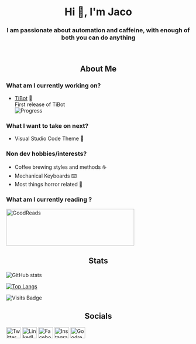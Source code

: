 <h1 align="center">Hi 👋, I'm Jaco</h1>
<h3 align="center">I am passionate about automation and caffeine, with enough of both you can do anything</h3>
<br>

<h2  align="center" style="font-weight: bold">About Me</h2>

### What am I currently working on?
- [TiBot](https://github.com/JBornman/telegram-inspire-bot)  🤖  
First release of TiBot  
![Progress](https://geps.dev/progress/85)

### What I want to take on next?
- Visual Studio Code Theme 🎨

### Non dev hobbies/interests?
- Coffee brewing styles and methods ☕
- Mechanical Keyboards ⌨️
- Most things horror related 🎃 

### What am I currently reading ?
<p>
  <img src="https://jb-ornman.vercel.app/api/book" alt="GoodReads" height="100" width="350"/>
</p>

<h2  align="center"  style="font-weight: bold">Stats</h2>
<div align="left">

![GitHub stats](https://github-readme-stats.vercel.app/api?username=JBornman&show_icons=true&theme=nightowl) 

[![Top Langs](https://github-readme-stats.vercel.app/api/top-langs/?username=JBornman&theme=nightowl)](https://github.com/anuraghazra/github-readme-stats)

 ![Visits Badge](https://badges.pufler.dev/visits/JBornman/JBornman?style=for-the-badge)
</div>

<h2  align="center"  style="font-weight: bold">Socials</h2>

<p align="left">
<a href="https://twitter.com/borries925" target="blank"><img align="center" src="https://cdn.jsdelivr.net/npm/simple-icons@v6/icons/twitter.svg" alt="Twitter - Jaco Profile" height="30" width="40" /></a>
<a href="https://www.linkedin.com/in/jaco-bornman-99414677/" target="blank"><img align="center" src="https://cdn.jsdelivr.net/npm/simple-icons@v6/icons/linkedin.svg" alt="LinkedIn - Jaco Profile" height="30" width="40" /></a>
<a href="https://www.facebook.com/jaco.bornman.9/" target="blank"><img align="center" src="https://cdn.jsdelivr.net/npm/simple-icons@v6/icons/facebook.svg" alt="Facebook - Jaco Profile" height="30" width="40" /></a>
<a href="https://www.instagram.com/bornman.jaco/" target="blank"><img align="center" src="https://cdn.jsdelivr.net/npm/simple-icons@v6/icons/instagram.svg" alt="Instagram - Jaco Profile" height="30" width="40" /></a>
<a href="https://www.goodreads.com/user/show/57158879-jaco" target="blank"><img align="center" src="https://cdn.jsdelivr.net/npm/simple-icons@v6/icons/goodreads.svg" alt="Goodreads - Jaco Profile" height="30" width="40" /></a>
</p>
